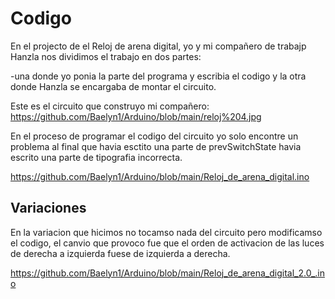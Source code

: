# Codigo


En el projecto de el Reloj de arena digital, yo y mi compañero de trabajp Hanzla nos dividimos el trabajo en dos partes:

-una donde yo ponia la parte del programa y escribia el codigo y la otra donde Hanzla se encargaba de montar el circuito.


Este es el circuito que construyo mi compañero:
https://github.com/Baelyn1/Arduino/blob/main/reloj%204.jpg





En el proceso de programar el codigo del circuito yo solo encontre un problema al final que havia esctito una parte de prevSwitchState havia escrito una parte de tipografia incorrecta.

https://github.com/Baelyn1/Arduino/blob/main/Reloj_de_arena_digital.ino


## Variaciones

En la variacion que hicimos no tocamso nada del circuito pero modificamso el codigo, el canvio que provoco fue que el orden de activacion de las luces de derecha a izquierda fuese de izquierda a derecha.

https://github.com/Baelyn1/Arduino/blob/main/Reloj_de_arena_digital_2.0_.ino


